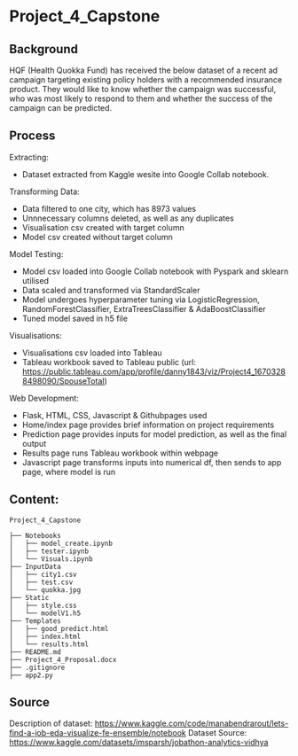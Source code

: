 # Project_4_Capstone

## Background

HQF (Health Quokka Fund) has received the below dataset of a recent ad campaign targeting existing policy holders with a recommended insurance product. They would like to know whether the campaign was successful, who was most likely to respond to them and whether the success of the campaign can be predicted.


## Process

Extracting:  
* Dataset extracted from Kaggle wesite into Google Collab notebook.

Transforming Data:  
* Data filtered to one city, which has 8973 values
* Unnnecessary columns deleted, as well as any duplicates
* Visualisation csv created with target column
* Model csv created without target column

Model Testing:  
* Model csv loaded into Google Collab notebook with Pyspark and sklearn utilised
* Data scaled and transformed via StandardScaler
* Model undergoes hyperparameter tuning via LogisticRegression, RandomForestClassifier, ExtraTreesClassifier & AdaBoostClassifier
* Tuned model saved in h5 file

Visualisations:
* Visualisations csv loaded into Tableau
* Tableau workbook saved to Tableau public (url: https://public.tableau.com/app/profile/danny1843/viz/Project4_16703288498090/SpouseTotal)

Web Development:
* Flask, HTML, CSS, Javascript & Githubpages used
* Home/index page provides brief information on project requirements
* Prediction page provides inputs for model prediction, as well as the final output
* Results page runs Tableau workbook within webpage
* Javascript page transforms inputs into numerical df, then sends to app page, where model is run

## Content:

```
Project_4_Capstone

├── Notebooks
│   ├── model_create.ipynb
│   ├── tester.ipynb
│   └── Visuals.ipynb
├── InputData
│   ├── city1.csv
│   ├── test.csv
│   └── quokka.jpg
├── Static
│   ├── style.css
│   └── modelV1.h5
├── Templates
│   ├── good_predict.html
│   ├── index.html
│   └── results.html
├── README.md
├── Project_4_Proposal.docx
├── .gitignore
├── app2.py

```


## Source

Description of dataset: https://www.kaggle.com/code/manabendrarout/lets-find-a-job-eda-visualize-fe-ensemble/notebook
Dataset Source: https://www.kaggle.com/datasets/imsparsh/jobathon-analytics-vidhya
